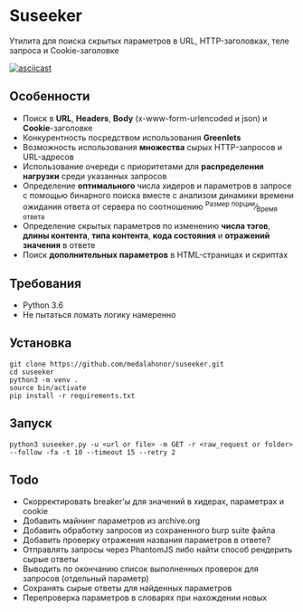 # Suseeker

Утилита для поиска скрытых параметров в URL, HTTP-заголовках, теле запроса и Cookie-заголовке

[![asciicast](https://asciinema.org/a/imfUtcwE5tQStFJ2umTFrl8l5.svg)](https://asciinema.org/a/imfUtcwE5tQStFJ2umTFrl8l5)

## Особенности
* Поиск в **URL**, **Headers**, **Body** (x-www-form-urlencoded и json) и **Cookie**-заголовке
* Конкурентность посредством использования **Greenlets**
* Возможность использования **множества** сырых HTTP-запросов и URL-адресов
* Использование очереди с приоритетами для **распределения нагрузки** среди указанных запросов
* Определение **оптимального** числа хидеров и параметров в запросе
с помощью бинарного поиска вместе с анализом динамики времени ожидания ответа от сервера
  по соотношению 
  <sup>Размер порции</sup>&frasl;<sub>Время ответа</sub>
* Определение скрытых параметров по изменению **числа тэгов**, **длины контента**,
 **типа контента**, **кода состояния** и **отражений значения** в ответе
* Поиск **дополнительных параметров** в HTML-страницах и скриптах 


## Требования
* Python 3.6
* Не пытаться ломать логику намеренно

## Установка
```
git clone https://github.com/medalahonor/suseeker.git
cd suseeker 
python3 -m venv .
source bin/activate
pip install -r requirements.txt
```

## Запуск
``` 
python3 suseeker.py -u <url or file> -m GET -r <raw_request or folder> --follow -fa -t 10 --timeout 15 --retry 2
```

## Todo
* Скорректировать breaker'ы для значений в хидерах, параметрах и cookie
* Добавить майнинг параметров из archive.org
* Добавить обработку запросов из сохраненного burp suite файла
* Добавить проверку отражения названия параметров в ответе?
* Отправлять запросы через PhantomJS либо найти способ рендерить сырые ответы
* Выводить по окончанию список выполненных проверок для запросов (отдельный параметр)
* Сохранять сырые ответы для найденных параметров
* Перепроверка параметров в словарях при нахождении новых
